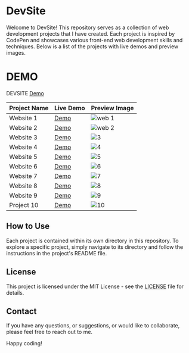 # DevSite

Welcome to DevSite! This repository serves as a collection of web development projects that I have created. Each project is inspired by CodePen and showcases various front-end web development skills and techniques. Below is a list of the projects with live demos and preview images.

# DEMO

DEVSITE [Demo](https://devsite.netlify.app/)

| Project Name        | Live Demo          | Preview Image |
|---------------------|--------------------|---------------|
| Website 1           | [Demo](https://devsite.netlify.app/web/web%201/home)          | ![web 1](https://github.com/abdul-1432/DevSite/assets/124916666/35e3943a-7940-4841-8f5a-7d3c8c013851)|
| Website 2           | [Demo](https://devsite.netlify.app/web/web%202/home)          | ![web 2](https://github.com/abdul-1432/DevSite/assets/124916666/0e5710a5-5646-4bd0-a652-da572c54efcd)|
| Website 3           | [Demo](https://devsite.netlify.app/web/web%203/home)          | ![3](https://github.com/abdul-1432/DevSite/assets/124916666/b839f169-8274-473f-aac5-fe1c0f1905a4)|
| Website 4           | [Demo](https://devsite.netlify.app/web/web%204/home)          | ![4](https://github.com/abdul-1432/DevSite/assets/124916666/8fa9f1b5-0d34-4170-baa0-7017e537ef20)|
| Website 5           | [Demo](https://devsite.netlify.app/web/web%205/home)          | ![5](https://github.com/abdul-1432/DevSite/assets/124916666/8686b972-5f2b-49db-a507-fea211478ab4)|
| Website 6           | [Demo](https://devsite.netlify.app/web/web%206/home)          | ![6](https://github.com/abdul-1432/DevSite/assets/124916666/a4f67f3b-b8a9-4db4-8979-328e52205ac5)|
| Website 7           | [Demo](https://devsite.netlify.app/web/web%207/home)          | ![7](https://github.com/abdul-1432/DevSite/assets/124916666/43317f3a-6a3e-4d7c-a7c3-70cb23ec9c98)|
| Website 8           | [Demo](https://devsite.netlify.app/web/web%208/home)          | ![8](https://github.com/abdul-1432/DevSite/assets/124916666/7074bc1c-8839-4749-a5be-ec07bb78887b)|
| Website 9           | [Demo](https://devsite.netlify.app/web/web%209/home)          | ![9](https://github.com/abdul-1432/DevSite/assets/124916666/0ebed0c8-0242-4f9b-aca5-6c222175b14d)|
| Project 10          | [Demo](https://devsite.netlify.app/web/web%2010/home)          | ![10](https://github.com/abdul-1432/DevSite/assets/124916666/a4283ff1-421b-4dc9-b0d4-7d7edebaf53f)|

## How to Use

Each project is contained within its own directory in this repository. To explore a specific project, simply navigate to its directory and follow the instructions in the project's README file.

## License

This project is licensed under the MIT License - see the [LICENSE](LICENSE) file for details.

## Contact

If you have any questions, or suggestions, or would like to collaborate, please feel free to reach out to me.

Happy coding!
